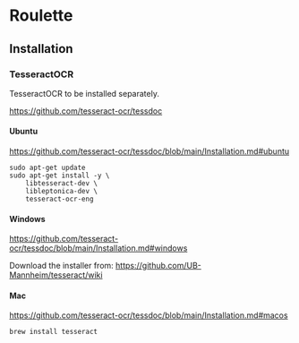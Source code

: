# Roulette

## Installation

### TesseractOCR

TesseractOCR to be installed separately.

https://github.com/tesseract-ocr/tessdoc

#### Ubuntu
https://github.com/tesseract-ocr/tessdoc/blob/main/Installation.md#ubuntu

```
sudo apt-get update
sudo apt-get install -y \
    libtesseract-dev \
    libleptonica-dev \
    tesseract-ocr-eng
```

#### Windows

https://github.com/tesseract-ocr/tessdoc/blob/main/Installation.md#windows

Download the installer from: https://github.com/UB-Mannheim/tesseract/wiki

#### Mac

https://github.com/tesseract-ocr/tessdoc/blob/main/Installation.md#macos

```
brew install tesseract
```
